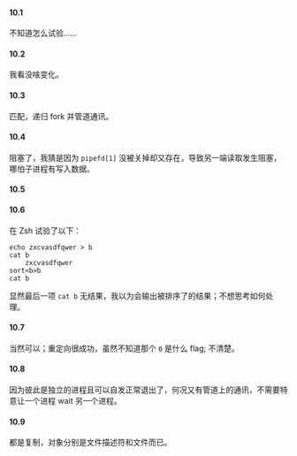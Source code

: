 #### 10.1

不知道怎么试验……

#### 10.2

我看没啥变化。

#### 10.3

匹配，递归 fork 并管道通讯。

#### 10.4

阻塞了，我猜是因为 `pipefd[1]` 没被关掉却又存在，导致另一端读取发生阻塞，哪怕子进程有写入数据。

#### 10.5



#### 10.6

在 Zsh 试验了以下：

	echo zxcvasdfqwer > b
	cat b
		zxcvasdfqwer
	sort<b>b
	cat b
	
显然最后一项 `cat b` 无结果，我以为会输出被排序了的结果；不想思考如何处理。

#### 10.7

当然可以；重定向很成功，虽然不知道那个 `0` 是什么 flag; 不清楚。

#### 10.8

因为彼此是独立的进程且可以自发正常退出了，何况又有管道上的通讯，不需要特意让一个进程 wait 另一个进程。

#### 10.9

都是复制，对象分别是文件描述符和文件而已。
